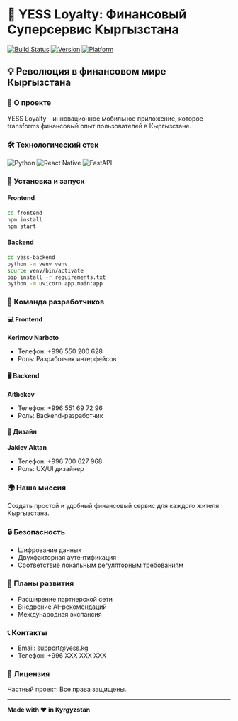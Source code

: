 # 🚀 YESS Loyalty: Финансовый Суперсервис Кыргызстана

[![Build Status](https://img.shields.io/badge/status-active-brightgreen.svg)](https://github.com/Amanch1ik/-)
[![Version](https://img.shields.io/badge/version-1.0.0-blue.svg)](https://github.com/Amanch1ik/-)
[![Platform](https://img.shields.io/badge/platform-iOS%20%7C%20Android-lightgrey.svg)](https://github.com/Amanch1ik/-)

## 💡 Революция в финансовом мире Кыргызстана

### 🌟 О проекте
YESS Loyalty - инновационное мобильное приложение, которое transforms финансовый опыт пользователей в Кыргызстане.

### 🛠 Технологический стек

![Python](https://img.shields.io/badge/python-3.9+-blue?style=for-the-badge&logo=python)
![React Native](https://img.shields.io/badge/react_native-0.64+-green?style=for-the-badge&logo=react)
![FastAPI](https://img.shields.io/badge/fastapi-0.68+-purple?style=for-the-badge&logo=fastapi)

### 🔧 Установка и запуск

#### Frontend
```bash
cd frontend
npm install
npm start
```

#### Backend
```bash
cd yess-backend
python -m venv venv
source venv/bin/activate
pip install -r requirements.txt
python -m uvicorn app.main:app
```

### 👥 Команда разработчиков

#### 💻 Frontend
**Kerimov Narboto**
- Телефон: +996 550 200 628
- Роль: Разработчик интерфейсов

#### 🖥 Backend
**Aitbekov**
- Телефон: +996 551 69 72 96
- Роль: Backend-разработчик

#### 🎨 Дизайн
**Jakiev Aktan**
- Телефон: +996 700 627 968
- Роль: UX/UI дизайнер

### 🌍 Наша миссия
Создать простой и удобный финансовый сервис для каждого жителя Кыргызстана.

### 🔒 Безопасность
- Шифрование данных
- Двухфакторная аутентификация
- Соответствие локальным регуляторным требованиям

### 🚀 Планы развития
- Расширение партнерской сети
- Внедрение AI-рекомендаций
- Международная экспансия

### 📞 Контакты
- Email: support@yess.kg
- Телефон: +996 XXX XXX XXX

### 📄 Лицензия
Частный проект. Все права защищены.

---

**Made with ❤️ in Kyrgyzstan**


